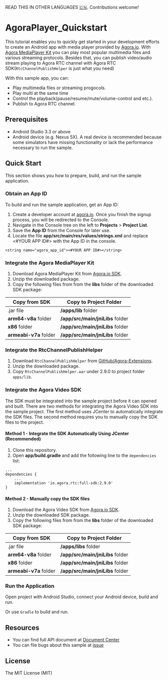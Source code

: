 
READ THIS IN OTHER LANGUAGES [🇨🇳](README.zh.md). Contributions welcome!

# AgoraPlayer_Quickstart

This tutorial enables you to quickly get started in your development efforts to create an Android app with media player provided by [Agora.io](https://www.agora.io/en/). With [Agora MediaPlayer Kit](https://download.agora.io/sdk/release/Agora_Media_Player_for_Android_rel.v1.1.0.91_20200228_2154.zip?_ga=2.22269240.208564419.1583061888-277459906.1543911509) you can play most popular multimedia files and various streaming protocols. Besides that, you can publish video/audio stream playing to Agora RTC channel with Agora RTC SDK(`RtcChannelPublishHelper` is just what you need)

With this sample app, you can:

- Play multimedia files or streaming progocols.
- Play multi at the same time
- Control the playback(pause/resume/mute/volume-control and etc.).
- Publish to Agora RTC channel.


## Prerequisites

- Android Studio 3.3 or above
- Android device (e.g. Nexus 5X). A real device is recommended because some simulators have missing functionality or lack the performance necessary to run the sample.


## Quick Start

This section shows you how to prepare, build, and run the sample application.

### Obtain an App ID

To build and run the sample application, get an App ID:

1. Create a developer account at [agora.io](https://console.agora.io/signin/). Once you finish the signup process, you will be redirected to the Console.
2. Navigate in the Console tree on the left to **Projects** > **Project List**.
3. Save the **App ID** from the Console for later use.
4. Locate the file **app/src/main/res/values/strings.xml** and replace <#YOUR APP ID#> with the App ID in the console.

  ```
  <string name="agora_app_id"><#YOUR APP ID#></string>
  ```

### Integrate the Agora MediaPlayer Kit

1. Download Agora MediaPlayer Kit from [Agora.io SDK](https://www.agora.io/en/download/).
2. Unzip the downloaded package.
3. Copy the following files from from the **libs** folder of the downloaded SDK package:

Copy from SDK|Copy to Project Folder
---|---
.jar file|**/apps/lib** folder
**arm64-v8a** folder|**/app/src/main/jniLibs** folder
**x86** folder|**/app/src/main/jniLibs** folder
**armeabi-v7a** folder|**/app/src/main/jniLibs** folder

### Integrate the RtcChannelPublishHelper

1. Download `RtcChannelPublishHelper` from [GitHub/Agora-Extensions](https://github.com/AgoraIO/Agora-Extensions/releases).
2. Unzip the downloaded package.
3. Copy `RtcChannelPublishHelper.aar` under 2.9.0 to project folder `apps/lib`.

### Integrate the Agora Video SDK

The SDK must be integrated into the sample project before it can opened and built. There are two methods for integrating the Agora Video SDK into the sample project. The first method uses JCenter to automatically integrate the SDK files. The second method requires you to manually copy the SDK files to the project.

#### Method 1 - Integrate the SDK Automatically Using JCenter (Recommended)

1. Clone this repository.
2. Open **app/build.gradle** and add the following line to the `dependencies` list:

  ```
  ...
  dependencies {
      ...
      implementation 'io.agora.rtc:full-sdk:2.9.0'
  }
  ```

#### Method 2 - Manually copy the SDK files

1. Download the Agora Video SDK from [Agora.io SDK](https://www.agora.io/en/download/).
2. Unzip the downloaded SDK package.
3. Copy the following files from from the **libs** folder of the downloaded SDK package:

Copy from SDK|Copy to Project Folder
---|---
.jar file|**/apps/libs** folder
**arm64-v8a** folder|**/app/src/main/jniLibs** folder
**x86** folder|**/app/src/main/jniLibs** folder
**armeabi-v7a** folder|**/app/src/main/jniLibs** folder

### Run the Application

Open project with Android Studio, connect your Android device, build and run.

Or use `Gradle` to build and run.


## Resources

- You can find full API document at [Document Center](https://docs.agora.io/en/)
- You can file bugs about this sample at [issue](https://github.com/AgoraIO/Agora-Extensions/issues)


## License

The MIT License (MIT)
